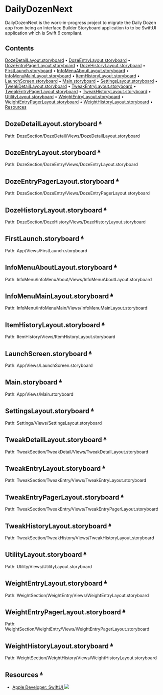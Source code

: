 # DailyDozenNext

DailyDozenNext is the work-in-progress project to migrate the Daily Dozen app from being an Interface Builder Storyboard application to to be SwiftUI application which is Swift 6 compliant.

## Contents <a id="contents"></a>

[DozeDetailLayout.storyboard](#DozeDetailLayout-storyboard-) • 
[DozeEntryLayout.storyboard](#DozeEntryLayout-storyboard-) • 
[DozeEntryPagerLayout.storyboard](#DozeEntryPagerLayout-storyboard-) • 
[DozeHistoryLayout.storyboard](#DozeHistoryLayout-storyboard-) • 
[FirstLaunch.storyboard](#firstLaunch-storyboard-) • 
[InfoMenuAboutLayout.storyboard](#InfoMenuAboutLayout-storyboard-) • 
[InfoMenuMainLayout.storyboard](#InfoMenuMainLayout-storyboard-) • 
[ItemHistoryLayout.storyboard](#ItemHistoryLayout-storyboard-) • 
[LaunchScreen.storyboard](#LaunchScreen-storyboard-) • 
[Main.storyboard](#Main-storyboard-) • 
[SettingsLayout.storyboard](#SettingsLayout-storyboard-) • 
[TweakDetailLayout.storyboard](#TweakDetailLayout-storyboard-) • 
[TweakEntryLayout.storyboard](#TweakEntryLayout-storyboard-) • 
[TweakEntryPagerLayout.storyboard](#TweakEntryPagerLayout-storyboard-) • 
[TweakHistoryLayout.storyboard](#TweakHistoryLayout-storyboard-) • 
[UtilityLayout.storyboard](#UtilityLayout-storyboard-) • 
[WeightEntryLayout.storyboard](#WeightEntryLayout-storyboard-) • 
[WeightEntryPagerLayout.storyboard](#WeightEntryPagerLayout-storyboard-) • 
[WeightHistoryLayout.storyboard](#WeightHistoryLayout-storyboard-) • 
[Resources](#resources-)

## DozeDetailLayout.storyboard <a id="DozeDetailLayout-storyboard-"></a><sup>[▴](#contents)</sup>

Path: DozeSection/DozeDetail/Views/DozeDetailLayout.storyboard

## DozeEntryLayout.storyboard <a id="DozeEntryLayout-storyboard-"></a><sup>[▴](#contents)</sup>

Path: DozeSection/DozeEntry/Views/DozeEntryLayout.storyboard

## DozeEntryPagerLayout.storyboard <a id="DozeEntryPagerLayout-storyboard-"></a><sup>[▴](#contents)</sup>

Path: DozeSection/DozeEntry/Views/DozeEntryPagerLayout.storyboard

## DozeHistoryLayout.storyboard <a id="DozeHistoryLayout-storyboard-"></a><sup>[▴](#contents)</sup>

Path: DozeSection/DozeHistory/Views/DozeHistoryLayout.storyboard

## FirstLaunch.storyboard <a id="firstLaunch-storyboard-"></a><sup>[▴](#contents)</sup>

Path: App/Views/FirstLaunch.storyboard

## InfoMenuAboutLayout.storyboard <a id="InfoMenuAboutLayout-storyboard-"></a><sup>[▴](#contents)</sup>

Path: InfoMenu/InfoMenuAbout/Views/InfoMenuAboutLayout.storyboard

## InfoMenuMainLayout.storyboard <a id="InfoMenuMainLayout-storyboard-"></a><sup>[▴](#contents)</sup>

Path: InfoMenu/InfoMenuMain/Views/InfoMenuMainLayout.storyboard

## ItemHistoryLayout.storyboard <a id="ItemHistoryLayout-storyboard-"></a><sup>[▴](#contents)</sup>

Path: ItemHistory/Views/ItemHistoryLayout.storyboard

## LaunchScreen.storyboard <a id="LaunchScreen-storyboard-"></a><sup>[▴](#contents)</sup>

Path: App/Views/LaunchScreen.storyboard

## Main.storyboard <a id="Main-storyboard-"></a><sup>[▴](#contents)</sup>

Path: App/Views/Main.storyboard

## SettingsLayout.storyboard <a id="SettingsLayout-storyboard-"></a><sup>[▴](#contents)</sup>

Path: Settings/Views/SettingsLayout.storyboard

## TweakDetailLayout.storyboard <a id="TweakDetailLayout-storyboard-"></a><sup>[▴](#contents)</sup>

Path: TweakSection/TweakDetail/Views/TweakDetailLayout.storyboard

## TweakEntryLayout.storyboard <a id="TweakEntryLayout-storyboard-"></a><sup>[▴](#contents)</sup>

Path: TweakSection/TweakEntry/Views/TweakEntryLayout.storyboard

## TweakEntryPagerLayout.storyboard <a id="TweakEntryPagerLayout-storyboard-"></a><sup>[▴](#contents)</sup>

Path: TweakSection/TweakEntry/Views/TweakEntryPagerLayout.storyboard

## TweakHistoryLayout.storyboard <a id="TweakHistoryLayout-storyboard-"></a><sup>[▴](#contents)</sup>

Path: TweakSection/TweakHistory/Views/TweakHistoryLayout.storyboard

## UtilityLayout.storyboard <a id="UtilityLayout-storyboard-"></a><sup>[▴](#contents)</sup>

Path: Utility/Views/UtilityLayout.storyboard

## WeightEntryLayout.storyboard <a id="WeightEntryLayout-storyboard-"></a><sup>[▴](#contents)</sup>

Path: WeightSection/WeightEntry/Views/WeightEntryLayout.storyboard

## WeightEntryPagerLayout.storyboard <a id="WeightEntryPagerLayout-storyboard-"></a><sup>[▴](#contents)</sup>

Path: WeightSection/WeightEntry/Views/WeightEntryPagerLayout.storyboard

## WeightHistoryLayout.storyboard <a id="WeightHistoryLayout-storyboard-"></a><sup>[▴](#contents)</sup>

Path: WeightSection/WeightHistory/Views/WeightHistoryLayout.storyboard

## Resources <a id="resources-"></a><sup>[▴](#contents)</sup>

- [Apple Developer: SwiftUI ![][⇗]](https://developer.apple.com/xcode/swiftui/)

<!-- ICONS -->
[⇗]:README_files/icon-external-link_12x12.svg
